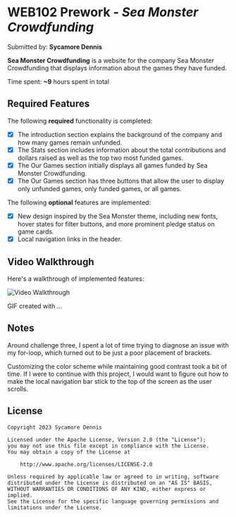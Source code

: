 # WEB102 Prework - *Sea Monster Crowdfunding*

Submitted by: **Sycamore Dennis**

**Sea Monster Crowdfunding** is a website for the company Sea Monster Crowdfunding that displays information about the games they have funded.

Time spent: **~9** hours spent in total

## Required Features

The following **required** functionality is completed:

* [x] The introduction section explains the background of the company and how many games remain unfunded.
* [x] The Stats section includes information about the total contributions and dollars raised as well as the top two most funded games.
* [x] The Our Games section initially displays all games funded by Sea Monster Crowdfunding.
* [x] The Our Games section has three buttons that allow the user to display only unfunded games, only funded games, or all games.

The following **optional** features are implemented:

* [x] New design inspired by the Sea Monster theme, including new fonts, hover states for filter buttons, and more prominent pledge status on game cards.
* [x] Local navigation links in the header.

## Video Walkthrough

Here's a walkthrough of implemented features:

<img src='http://i.imgur.com/link/to/your/gif/file.gif' title='Video Walkthrough' width='' alt='Video Walkthrough' />

<!-- Replace this with whatever GIF tool you used! -->
GIF created with ...  
<!-- Recommended tools:
[Kap](https://getkap.co/) for macOS
[ScreenToGif](https://www.screentogif.com/) for Windows
[peek](https://github.com/phw/peek) for Linux. -->

## Notes

Around challenge three, I spent a lot of time trying to diagnose an issue with my for-loop, which turned out to be just a poor placement of brackets. 

Customizing the color scheme while maintaining good contrast took a bit of time. If I were to continue with this project, I would want to figure out how to make the local navigation bar stick to the top of the screen as the user scrolls. 

## License

    Copyright 2023 Sycamore Dennis

    Licensed under the Apache License, Version 2.0 (the "License");
    you may not use this file except in compliance with the License.
    You may obtain a copy of the License at

        http://www.apache.org/licenses/LICENSE-2.0

    Unless required by applicable law or agreed to in writing, software
    distributed under the License is distributed on an "AS IS" BASIS,
    WITHOUT WARRANTIES OR CONDITIONS OF ANY KIND, either express or implied.
    See the License for the specific language governing permissions and
    limitations under the License.
